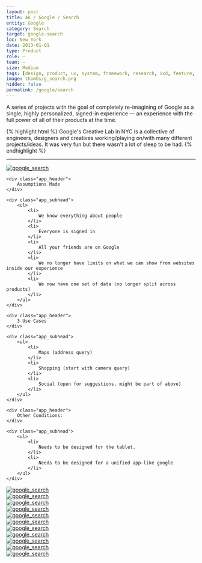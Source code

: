 ```yaml
---
layout: post
title: AK / Google / Search
entity: Google
category: Search
target: google-search
loc: New York
date: 2013-01-01
type: Product
role: –
team: –
size: Medium
tags: [design, product, ux, system, framework, research, ixd, feature, google, NYC, search, concept, future_vision, sprints]
image: thumbs/g_search.png
hidden: false
permalink: /google/search
---
```


<div class="bg_color_none">
<div class="large_words">
A series of projects with the goal of completely re-imagining of Google as a single, highly personalized, signed-in experience — an experience with the full power of all of their products at the time.
</div>
</div>

{% highlight html %}
Google's Creative Lab in NYC is a collective of engineers, designers and creatives working/playing on/with many different projects/ideas. It was very fun but there wasn't a lot of sleep to be had.
{% endhighlight %}

---


<div class="image_container2">
  <a href="{{site.baseurl}}/images/projects/google_search/000.png" target="_blank">
  <img src="{{site.baseurl}}/images/projects/google_search/000.png" alt="google_search"></a>
</div>

 <div class="app_container3">

	<div class="app_header">
		Assumptions Made
	</div>

	<div class="app_subhead">
		<ul>
			<li>
				We know everything about people
			</li>
			<li>
				Everyone is signed in
			</li>
			<li>
				All your friends are on Google
			</li>
			<li>
				We no longer have limits on what we can show from websites inside our experience
			</li>
			<li>
				We now have one set of data (no longer split across products)
			</li>
		</ul>
	</div>
</div>


<div class="app_divider_4"></div>

 <div class="app_container3">

	<div class="app_header">
		3 Use Cases
	</div>

	<div class="app_subhead">
		<ul>
			<li>
				Maps (address query)
			</li>
			<li>
				Shopping (start with camera query)
			</li>
			<li>
				Social (open for suggestions, might be part of above)
			</li>
		</ul>
	</div>
</div>

<div class="app_divider_4"></div>

 <div class="app_container3">

	<div class="app_header">
		Other Conditions: 
	</div>

	<div class="app_subhead">
		<ul>
			<li>
				Needs to be designed for the tablet.
			</li>
			<li>
				Needs to be designed for a unified app-like google
			</li>
		</ul>
	</div>
</div>






<div class="image_container2">
  <a href="{{site.baseurl}}/images/projects/google_search/001.png" target="_blank">
  <img src="{{site.baseurl}}/images/projects/google_search/001.png" alt="google_search"></a>
</div>



<div class="image_container2">
  <a href="{{site.baseurl}}/images/projects/google_search/002.png" target="_blank">
  <img src="{{site.baseurl}}/images/projects/google_search/002.png" alt="google_search"></a>
</div>

<div class="image_container2">
  <a href="{{site.baseurl}}/images/projects/google_search/003.png" target="_blank">
  <img src="{{site.baseurl}}/images/projects/google_search/003.png" alt="google_search"></a>
</div>




<div class="image_container2">
  <a href="{{site.baseurl}}/images/projects/google_search/004.png" target="_blank">
  <img src="{{site.baseurl}}/images/projects/google_search/004.png" alt="google_search"></a>
</div>

<div class="image_container2">
  <a href="{{site.baseurl}}/images/projects/google_search/005.png" target="_blank">
  <img src="{{site.baseurl}}/images/projects/google_search/005.png" alt="google_search"></a>
</div>



<div class="image_container2">
  <a href="{{site.baseurl}}/images/projects/google_search/006.png" target="_blank">
  <img src="{{site.baseurl}}/images/projects/google_search/006.png" alt="google_search"></a>
</div>

<div class="image_container2">
  <a href="{{site.baseurl}}/images/projects/google_search/007.png" target="_blank">
  <img src="{{site.baseurl}}/images/projects/google_search/007.png" alt="google_search"></a>
</div>



<div class="image_container2">
  <a href="{{site.baseurl}}/images/projects/google_search/008.png" target="_blank">
  <img src="{{site.baseurl}}/images/projects/google_search/008.png" alt="google_search"></a>
</div>

<div class="image_container2">
  <a href="{{site.baseurl}}/images/projects/google_search/009.png" target="_blank">
  <img src="{{site.baseurl}}/images/projects/google_search/009.png" alt="google_search"></a>
</div>

<div class="image_container2">
  <a href="{{site.baseurl}}/images/projects/google_search/010.png" target="_blank">
  <img src="{{site.baseurl}}/images/projects/google_search/010.png" alt="google_search"></a>
</div>



<div class="image_container2">
  <a href="{{site.baseurl}}/images/projects/google_search/012.png" target="_blank">
  <img src="{{site.baseurl}}/images/projects/google_search/012.png" alt="google_search"></a>
</div>


